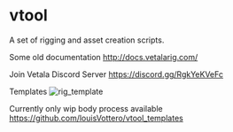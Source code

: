 vtool
=====

A set of rigging and asset creation scripts.

Some old documentation
http://docs.vetalarig.com/

Join Vetala Discord Server
https://discord.gg/RgkYeKVeFc

Templates
![rig_template](https://user-images.githubusercontent.com/2879064/163105037-427e954a-5ea2-4e5b-87c4-9a694789a250.png)

Currently only wip body process available
https://github.com/louisVottero/vtool_templates

